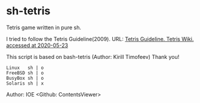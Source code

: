 # sh-tetris
Tetris game written in pure sh.

I tried to follow the Tetris Guideline(2009). 
URL: [Tetris Guideline. Tetris Wiki. accessed at 2020-05-23](https://tetris.fandom.com/wiki/Tetris_Guideline)

This script is based on bash-tetris (Author: Kirill Timofeev)
Thank you!


    Linux   sh | o
    FreeBSD sh | o
    BusyBox sh | o
    Solaris sh | x

Author: IOE <Github: ContentsViewer>